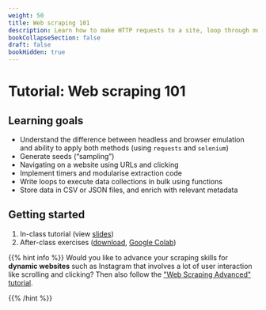 ```yaml
---
weight: 50
title: Web scraping 101
description: Learn how to make HTTP requests to a site, loop through multiple pages, and parse content to a CSV file.
bookCollapseSection: false
draft: false
bookHidden: true
---
```


# Tutorial: Web scraping 101

## Learning goals


* Understand the difference between headless and browser emulation and ability to apply both methods (using `requests` and `selenium`)
* Generate seeds (“sampling”) 
* Navigating on a website using URLs and clicking
* Implement timers and modularise extraction code
* Write loops to execute data collections in bulk using functions
* Store data in CSV or JSON files, and enrich with relevant metadata

## Getting started

1. In-class tutorial (view [slides](slides.html))
2. After-class exercises (<a href = 'webscraping-101.ipynb' download>download</a>, [Google Colab](https://colab.research.google.com/github/hannesdatta/course-odcm/blob/master/content/docs/tutorials/webscraping101/webscraping-101.ipynb))

{{% hint info %}}
Would you like to advance your scraping skills for __dynamic websites__ such as Instagram that involves a lot of user interaction like scrolling and clicking? Then also follow the ["Web Scraping Advanced" tutorial](/docs/tutorials/webscrapingadvanced).

{{% /hint %}}